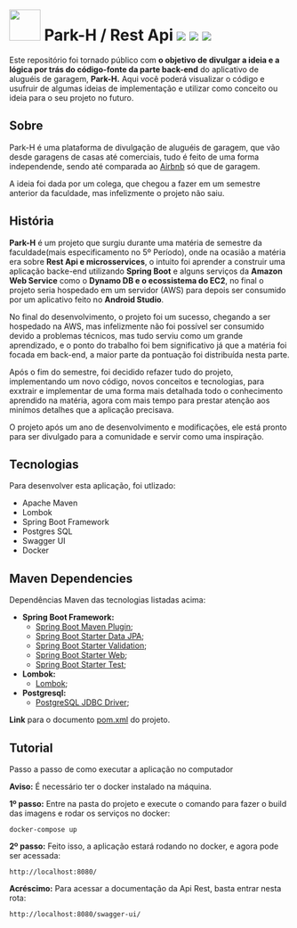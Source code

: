# <img src="https://github.com/Marlinsk/Park_H-backend/blob/main/.github/ParkH-Icon.svg" width="56px" height="56px"> Park-H / Rest Api ![](https://img.shields.io/static/v1?label&?style=flat&logo=apachemaven&logoColor=FFFFFF&message=Apache%20Maven&color=C71A36) ![](https://img.shields.io/static/v1?label&?style=flat&logo=springboot&logoColor=FFFFFF&message=Feito%20com%20Spring%20Boot%20Framework&color=6DB33F) ![](https://img.shields.io/static/v1?label&?style=flat&logo=docker&logoColor=FFFFFF&message=Projeto%20Dockeirizado!&color=2496ED) 

Este repositório foi tornado público com **o objetivo de divulgar a ideia e a lógica por trás do código-fonte da parte back-end** do aplicativo de aluguéis de garagem, **Park-H.** Aqui você poderá visualizar o código e usufruir de algumas ideias de implementação e utilizar como conceito ou ideia para o seu projeto no futuro.

## Sobre
Park-H é uma plataforma de divulgação de aluguéis de garagem, que vão desde garagens de casas até comerciais, tudo é feito de uma forma independende, sendo até comparada ao [Airbnb](https://www.airbnb.com.br/?tab_id=home_tab&refinement_paths%5B%5D=%2Fhomes&search_mode=flex_destinations_search&flexible_trip_lengths%5B%5D=one_week&location_search=MIN_MAP_BOUNDS&search_type=category_change&category_tag=Tag%3A8522) só que de garagem.

A ideia foi dada por um colega, que chegou a fazer em um semestre anterior da faculdade, mas infelizmente o projeto não saiu.

## História 
**Park-H** é um projeto que surgiu durante uma matéria de semestre da faculdade(mais especificamento no 5º Período), onde na ocasião a matéria era sobre **Rest Api e microsservices**, o intuito foi aprender a construir uma aplicação backe-end utilizando **Spring Boot** e alguns serviços da **Amazon Web Service** como o **Dynamo DB e o ecossistema do EC2**, no final o projeto seria hospedado em um servidor (AWS) para depois ser consumido por um aplicativo feito no **Android Studio**. 

No final do desenvolvimento, o projeto foi um sucesso, chegando a ser hospedado na AWS, mas infelizmente não foi possível ser consumido devido a problemas técnicos, mas tudo serviu como um grande aprendizado, e o ponto do trabalho foi bem significativo já que a matéria foi focada em back-end, a maior parte da pontuação foi distribuída nesta parte. 

Após o fim do semestre, foi decidido refazer tudo do projeto, implementando um novo código, novos conceitos e tecnologias, para exxtrair e implementar de uma forma mais detalhada todo o conhecimento aprendido na matéria, agora com mais tempo para prestar atenção aos minímos detalhes que a aplicação precisava. 

O projeto após um ano de desenvolvimento e modificações, ele está pronto para ser divulgado para a comunidade e servir como uma inspiração.

## Tecnologias
Para desenvolver esta aplicação, foi utlizado:
 - Apache Maven
 - Lombok
 - Spring Boot Framework
 - Postgres SQL
 - Swagger UI
 - Docker

## Maven Dependencies 
Dependências Maven das tecnologias listadas acima:
 
 - **Spring Boot Framework:**
   - [Spring Boot Maven Plugin](https://mvnrepository.com/artifact/org.springframework.boot/spring-boot-maven-plugin);
   - [Spring Boot Starter Data JPA](https://mvnrepository.com/artifact/org.springframework.boot/spring-boot-starter-data-jpa); 
   - [Spring Boot Starter Validation](https://mvnrepository.com/artifact/org.springframework.boot/spring-boot-starter-validation);
   - [Spring Boot Starter Web](https://mvnrepository.com/artifact/org.springframework.boot/spring-boot-starter-web);
   - [Spring Boot Starter Test](https://mvnrepository.com/artifact/org.springframework.boot/spring-boot-starter-test);
 - **Lombok:**
   - [Lombok](https://mvnrepository.com/artifact/org.projectlombok/lombok/1.18.24);
 - **Postgresql:**
   - [PostgreSQL JDBC Driver](https://mvnrepository.com/artifact/postgresql/postgresql);

**Link** para o documento [pom.xml](https://github.com/Marlinsk/Park_H-backend/blob/main/backend/pom.xml) do projeto.

## Tutorial
Passo a passo de como executar a aplicação no computador

**Aviso:** É necessário ter o docker instalado na máquina.

**1º passo:** Entre na pasta do projeto e execute o comando para fazer o build das imagens e rodar os serviços no docker:
```
docker-compose up
```

**2º passo:** Feito isso, a aplicação estará rodando no docker, e agora pode ser acessada:
```
http://localhost:8080/
```

**Acréscimo:** Para acessar a documentação da Api Rest, basta entrar nesta rota:
```
http://localhost:8080/swagger-ui/
```


